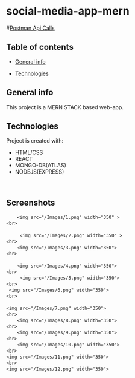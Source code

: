 # social-media-app-mern
#<a href="https://www.getpostman.com/collections/b588edf8ddf1e686ead0">Postman Api Calls </a>
## Table of contents
* [General info](#general-info)

* [Technologies](#technologies)

## General info
This project is a MERN STACK based web-app.

	
## Technologies
Project is created with:
* HTML/CSS
* REACT
* MONGO-DB(ATLAS)
* NODEJS(EXPRESS)


<br>
<h2>Screenshots</h2>
<p align="center">
	
        <img src="/Images/1.png" width="350" >
	<br>
	
         <img src="/Images/2.png" width="350" >
	<br>
        <img src="/Images/3.png" width="350">
	<br>
	
        <img src="/Images/4.png" width="350">
	<br>
         <img src="/Images/5.png" width="350">
	<br>
	 <img src="/Images/6.png" width="350">
	<br>
	
	<img src="/Images/7.png" width="350">
	<br>
        <img src="/Images/8.png" width="350">
	<br>
        <img src="/Images/9.png" width="350">
	<br>
        <img src="/Images/10.png" width="350">
	<br>
	<img src="/Images/11.png" width="350">
	<br>
	<img src="/Images/12.png" width="350">
	
</p>
